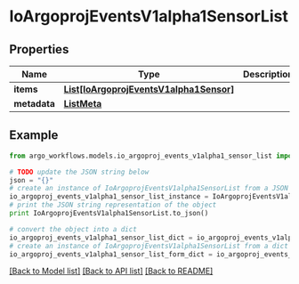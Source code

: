 # IoArgoprojEventsV1alpha1SensorList


## Properties

Name | Type | Description | Notes
------------ | ------------- | ------------- | -------------
**items** | [**List[IoArgoprojEventsV1alpha1Sensor]**](IoArgoprojEventsV1alpha1Sensor.md) |  | [optional] 
**metadata** | [**ListMeta**](ListMeta.md) |  | [optional] 

## Example

```python
from argo_workflows.models.io_argoproj_events_v1alpha1_sensor_list import IoArgoprojEventsV1alpha1SensorList

# TODO update the JSON string below
json = "{}"
# create an instance of IoArgoprojEventsV1alpha1SensorList from a JSON string
io_argoproj_events_v1alpha1_sensor_list_instance = IoArgoprojEventsV1alpha1SensorList.from_json(json)
# print the JSON string representation of the object
print IoArgoprojEventsV1alpha1SensorList.to_json()

# convert the object into a dict
io_argoproj_events_v1alpha1_sensor_list_dict = io_argoproj_events_v1alpha1_sensor_list_instance.to_dict()
# create an instance of IoArgoprojEventsV1alpha1SensorList from a dict
io_argoproj_events_v1alpha1_sensor_list_form_dict = io_argoproj_events_v1alpha1_sensor_list.from_dict(io_argoproj_events_v1alpha1_sensor_list_dict)
```
[[Back to Model list]](../README.md#documentation-for-models) [[Back to API list]](../README.md#documentation-for-api-endpoints) [[Back to README]](../README.md)


